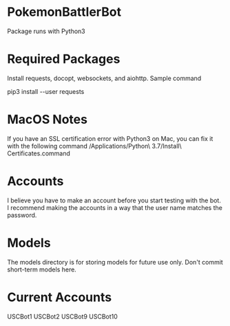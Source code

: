 # PokemonBattlerBot
Package runs with Python3 

# Required Packages
Install requests, docopt, websockets, and aiohttp. Sample command

pip3 install --user requests 

# MacOS Notes
If you have an SSL certification error with Python3 on Mac, you can fix it with 
the following command
/Applications/Python\ 3.7/Install\ Certificates.command

# Accounts
I believe you have to make an account before you start testing with the bot. I 
recommend making the accounts in a way that the user name matches the password. 

# Models
The models directory is for storing models for future use only. Don't commit
short-term models here.

# Current Accounts
USCBot1
USCBot2
USCBot9
USCBot10